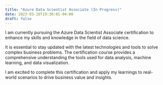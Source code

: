 ```yaml
---
title: "Azure Data Scientist Associate (In Progress)"
date: 2023-03-16T19:30:01-04:00
draft: false
---
```


I am currently pursuing the Azure Data Scientist Associate certification to enhance my skills and knowledge in the field of data science.

It is essential to stay updated with the latest technologies and tools to solve complex business problems. The certification course provides a comprehensive understanding the tools used for data analysis, machine learning, and data visualization.

I am excited to complete this certification and apply my learnings to real-world scenarios to drive business value and insights.
